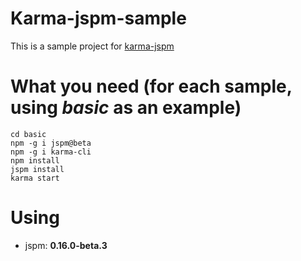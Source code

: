 # Karma-jspm-sample
This is a sample project for [karma-jspm](https://github.com/Workiva/karma-jspm)

# What you need (for each sample, using *basic* as an example)
	cd basic
	npm -g i jspm@beta
	npm -g i karma-cli
	npm install
	jspm install
	karma start

# Using
* jspm: **0.16.0-beta.3**
